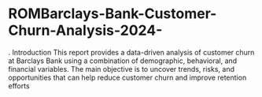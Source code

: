 # ROMBarclays-Bank-Customer-Churn-Analysis-2024-
. Introduction This report provides a data-driven analysis of customer churn at Barclays Bank using a combination of demographic, behavioral, and financial variables. The main objective is to uncover trends, risks, and opportunities that can help reduce customer churn and improve retention efforts
